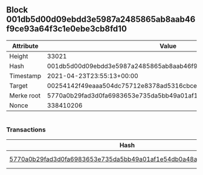 ## Block 001db5d00d09ebdd3e5987a2485865ab8aab46f9ce93a64f3c1e0ebe3cb8fd10

Attribute | Value
--- | ---
Height | 33021
Hash | 001db5d00d09ebdd3e5987a2485865ab8aab46f9ce93a64f3c1e0ebe3cb8fd10
Timestamp | 2021-04-23T23:55:13+00:00
Target | 00254142f49eaaa504dc75712e8378ad5316cbcead634704b3734b6271167cc4
Merke root | 5770a0b29fad3d0fa6983653e735da5bb49a01af1e54db0a48a10f195de494ea
Nonce | 338410206

```

```

### Transactions

Hash | Amount
--- | ---
[5770a0b29fad3d0fa6983653e735da5bb49a01af1e54db0a48a10f195de494ea](5770a0b29fad3d0fa6983653e735da5bb49a01af1e54db0a48a10f195de494ea.md) | 10.00000000 SKEPTI 

